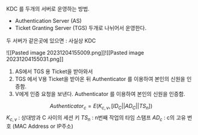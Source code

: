 KDC 를 두개의 서버로 운영하는 방법.
- Authentication Server (AS)
- Ticket Granting Server  (TGS)
두개로 나뉘어서 운영한다.

두 서버가 같은곳에 있으면 : 사실상 KDC


![[Pasted image 20231204155009.png]]![[Pasted image 20231204155031.png]]

1. AS에서 TGS 용 Ticket을 받아와서
2. TGS 에서 V용 Ticket을 받아온 뒤
    Authenticator 를 이용하여 본인의 신원을 인증함.
3. V에게 인증 요청을 보낸다.
    Authenticator 를 이용하여 본인의 신원을 인증함.

$$Authenticator_c = E(K_{c, v},\, [ID_C||AD_C||TS_n])$$
$K_{c,v}$ :  상대방과 C 사이의 세션 키
$TS_n$  :  n번째 작업의 타임 스탬프
$AD_c$ : c의 고유 번호 (MAC Address or IP주소)